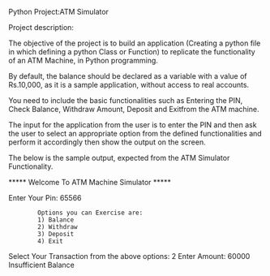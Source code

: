 Python Project:ATM Simulator

Project description:

The objective of the project is to build an application (Creating a python file in which defining a python Class or Function) to replicate the functionality of an ATM Machine, in Python programming.

By default, the balance should be declared as a variable with a value of Rs.10,000, as it is a sample application, without access to real accounts.

You need to include the basic functionalities such as Entering the PIN, Check Balance, Withdraw Amount, Deposit and Exitfrom the ATM machine.

The input for the application from the user is to enter the PIN and then ask the user to select an appropriate option from the defined functionalities and perform it accordingly then show the output on the screen.

The below is the sample output, expected from the ATM Simulator Functionality.

***** Welcome To ATM Machine Simulator *****

Enter Your Pin: 65566

            Options you can Exercise are:
            1) Balance
            2) Withdraw
            3) Deposit
            4) Exit

Select Your Transaction from the above options: 2
Enter Amount: 60000
Insufficient Balance
